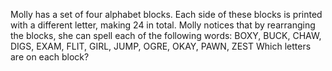 Molly has a set of four alphabet blocks. Each side of these blocks is printed with a different letter, making 24 in total. Molly notices that by rearranging the blocks, she can spell each of the following words:
BOXY, BUCK, CHAW, DIGS, EXAM, FLIT,
GIRL, JUMP, OGRE, OKAY, PAWN, ZEST
Which letters are on each block?
